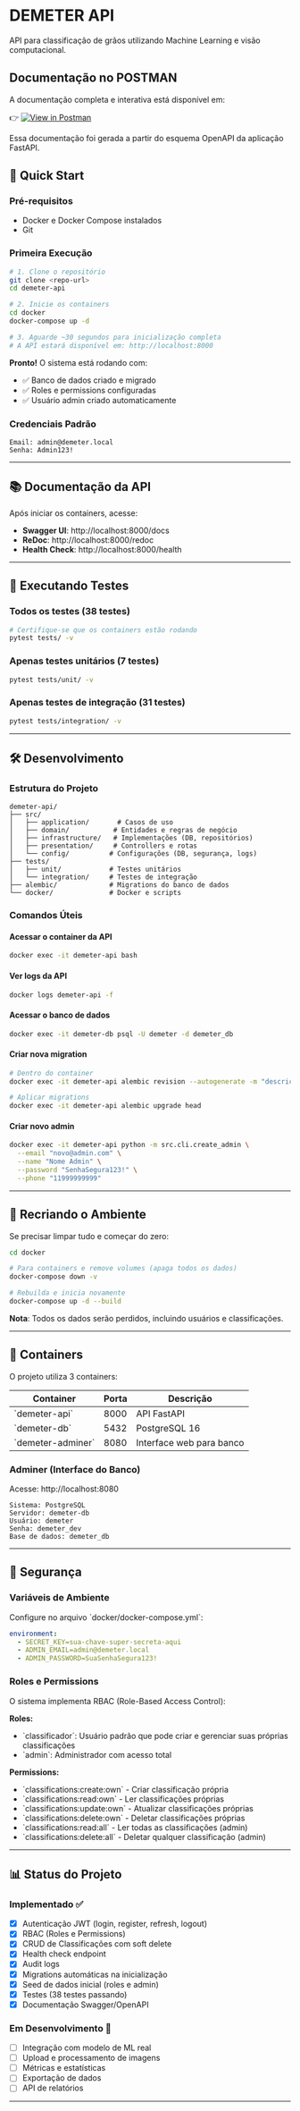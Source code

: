    # DEMETER API

   API para classificação de grãos utilizando Machine Learning e visão computacional.



   ## Documentação no POSTMAN
   A documentação completa e interativa está disponível em:

   👉 [![View in Postman](https://run.pstmn.io/button.svg)](https://documenter.getpostman.com/view/49559946/2sB3WmS2Ww)

   Essa documentação foi gerada a partir do esquema OpenAPI da aplicação FastAPI.

   ## 🚀 Quick Start

   ### Pré-requisitos

   - Docker e Docker Compose instalados
   - Git

   ### Primeira Execução

   ```bash
   # 1. Clone o repositório
   git clone <repo-url>
   cd demeter-api

   # 2. Inicie os containers
   cd docker
   docker-compose up -d

   # 3. Aguarde ~30 segundos para inicialização completa
   # A API estará disponível em: http://localhost:8000
   ```

   **Pronto!** O sistema está rodando com:
   - ✅ Banco de dados criado e migrado
   - ✅ Roles e permissions configuradas
   - ✅ Usuário admin criado automaticamente

   ### Credenciais Padrão

   ```
   Email: admin@demeter.local
   Senha: Admin123!
   ```

   ---

   ## 📚 Documentação da API

   Após iniciar os containers, acesse:

   - **Swagger UI**: http://localhost:8000/docs
   - **ReDoc**: http://localhost:8000/redoc
   - **Health Check**: http://localhost:8000/health

   ---

   ## 🧪 Executando Testes

   ### Todos os testes (38 testes)

   ```bash
   # Certifique-se que os containers estão rodando
   pytest tests/ -v
   ```

   ### Apenas testes unitários (7 testes)

   ```bash
   pytest tests/unit/ -v
   ```

   ### Apenas testes de integração (31 testes)

   ```bash
   pytest tests/integration/ -v
   ```

   ---

   ## 🛠️ Desenvolvimento

   ### Estrutura do Projeto

   ```
   demeter-api/
   ├── src/
   │   ├── application/       # Casos de uso
   │   ├── domain/           # Entidades e regras de negócio
   │   ├── infrastructure/   # Implementações (DB, repositórios)
   │   ├── presentation/     # Controllers e rotas
   │   └── config/          # Configurações (DB, segurança, logs)
   ├── tests/
   │   ├── unit/            # Testes unitários
   │   └── integration/     # Testes de integração
   ├── alembic/             # Migrations do banco de dados
   └── docker/              # Docker e scripts
   ```

   ### Comandos Úteis

   #### Acessar o container da API

   ```bash
   docker exec -it demeter-api bash
   ```

   #### Ver logs da API

   ```bash
   docker logs demeter-api -f
   ```

   #### Acessar o banco de dados

   ```bash
   docker exec -it demeter-db psql -U demeter -d demeter_db
   ```

   #### Criar nova migration

   ```bash
   # Dentro do container
   docker exec -it demeter-api alembic revision --autogenerate -m "descrição"

   # Aplicar migrations
   docker exec -it demeter-api alembic upgrade head
   ```

   #### Criar novo admin

   ```bash
   docker exec -it demeter-api python -m src.cli.create_admin \
     --email "novo@admin.com" \
     --name "Nome Admin" \
     --password "SenhaSegura123!" \
     --phone "11999999999"
   ```

   ---

   ## 🔄 Recriando o Ambiente

   Se precisar limpar tudo e começar do zero:

   ```bash
   cd docker

   # Para containers e remove volumes (apaga todos os dados)
   docker-compose down -v

   # Rebuilda e inicia novamente
   docker-compose up -d --build
   ```

   **Nota**: Todos os dados serão perdidos, incluindo usuários e classificações.

   ---

   ## 🐳 Containers

   O projeto utiliza 3 containers:

   | Container | Porta | Descrição |
   |-----------|-------|-----------|
   | \`demeter-api\` | 8000 | API FastAPI |
   | \`demeter-db\` | 5432 | PostgreSQL 16 |
   | \`demeter-adminer\` | 8080 | Interface web para banco |

   ### Adminer (Interface do Banco)

   Acesse: http://localhost:8080

   ```
   Sistema: PostgreSQL
   Servidor: demeter-db
   Usuário: demeter
   Senha: demeter_dev
   Base de dados: demeter_db
   ```

   ---

   ## 🔐 Segurança

   ### Variáveis de Ambiente

   Configure no arquivo \`docker/docker-compose.yml\`:

   ```yaml
   environment:
     - SECRET_KEY=sua-chave-super-secreta-aqui
     - ADMIN_EMAIL=admin@demeter.local
     - ADMIN_PASSWORD=SuaSenhaSegura123!
   ```

   ### Roles e Permissions

   O sistema implementa RBAC (Role-Based Access Control):

   **Roles:**
   - \`classificador\`: Usuário padrão que pode criar e gerenciar suas próprias classificações
   - \`admin\`: Administrador com acesso total

   **Permissions:**
   - \`classifications:create:own\` - Criar classificação própria
   - \`classifications:read:own\` - Ler classificações próprias
   - \`classifications:update:own\` - Atualizar classificações próprias
   - \`classifications:delete:own\` - Deletar classificações próprias
   - \`classifications:read:all\` - Ler todas as classificações (admin)
   - \`classifications:delete:all\` - Deletar qualquer classificação (admin)

   ---

   ## 📊 Status do Projeto

   ### Implementado ✅

   - [x] Autenticação JWT (login, register, refresh, logout)
   - [x] RBAC (Roles e Permissions)
   - [x] CRUD de Classificações com soft delete
   - [x] Health check endpoint
   - [x] Audit logs
   - [x] Migrations automáticas na inicialização
   - [x] Seed de dados inicial (roles e admin)
   - [x] Testes (38 testes passando)
   - [x] Documentação Swagger/OpenAPI

   ### Em Desenvolvimento 🚧

   - [ ] Integração com modelo de ML real
   - [ ] Upload e processamento de imagens
   - [ ] Métricas e estatísticas
   - [ ] Exportação de dados
   - [ ] API de relatórios

   ---